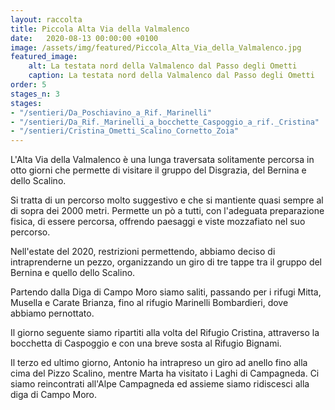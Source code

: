 ```yaml
---
layout: raccolta
title: Piccola Alta Via della Valmalenco
date:   2020-08-13 00:00:00 +0100
image: /assets/img/featured/Piccola_Alta_Via_della_Valmalenco.jpg
featured_image:
    alt: La testata nord della Valmalenco dal Passo degli Ometti
    caption: La testata nord della Valmalenco dal Passo degli Ometti
order: 5
stages_n: 3
stages:
- "/sentieri/Da_Poschiavino_a_Rif._Marinelli"
- "/sentieri/Da_Rif._Marinelli_a_bocchette_Caspoggio_a_rif._Cristina"
- "/sentieri/Cristina_Ometti_Scalino_Cornetto_Zoia"
---
```


L'Alta Via della Valmalenco è una lunga traversata solitamente percorsa in otto giorni che permette di visitare il gruppo del Disgrazia, del Bernina e dello Scalino.

Si tratta di un percorso molto suggestivo e che si mantiente quasi sempre al di sopra dei 2000 metri. Permette un pò a tutti, con l'adeguata preparazione fisica, di essere percorsa, offrendo paesaggi e viste mozzafiato nel suo percorso.

Nell'estate del 2020, restrizioni permettendo, abbiamo deciso di intraprenderne un pezzo, organizzando un giro di tre tappe tra il gruppo del Bernina e quello dello Scalino.

Partendo dalla Diga di Campo Moro siamo saliti, passando per i rifugi Mitta, Musella e Carate Brianza, fino al rifugio Marinelli Bombardieri, dove abbiamo pernottato. 

Il giorno seguente siamo ripartiti alla volta del Rifugio Cristina, attraverso la bocchetta di Caspoggio e con una breve sosta al Rifugio Bignami.

Il terzo ed ultimo giorno, Antonio ha intrapreso un giro ad anello fino alla cima del Pizzo Scalino, mentre Marta ha visitato i Laghi di Campagneda. Ci siamo reincontrati all'Alpe Campagneda ed assieme siamo ridiscesci alla diga di Campo Moro.